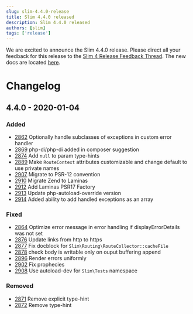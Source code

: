```yaml
---
slug: slim-4.4.0-release
title: Slim 4.4.0 released
description: Slim 4.4.0 released
authors: [slim]
tags: ['release']
---
```


We are excited to announce the Slim 4.4.0 release. Please direct all your feedback for this release to the [Slim 4 Release Feedback Thread](https://github.com/slimphp/Slim/issues/2770). The new docs are located [here](http://www.slimframework.com/docs/v4).


<!-- truncate -->


# Changelog

## 4.4.0 - 2020-01-04

### Added
- [2862](https://github.com/slimphp/Slim/pull/2862) Optionally handle subclasses of exceptions in custom error handler
- [2869](https://github.com/slimphp/Slim/pull/2869) php-di/php-di added in composer suggestion
- [2874](https://github.com/slimphp/Slim/pull/2874) Add `null` to param type-hints
- [2889](https://github.com/slimphp/Slim/pull/2889) Make `RouteContext` attributes customizable and change default to use private names
- [2907](https://github.com/slimphp/Slim/pull/2907) Migrate to PSR-12 convention
- [2910](https://github.com/slimphp/Slim/pull/2910) Migrate Zend to Laminas
- [2912](https://github.com/slimphp/Slim/pull/2912) Add Laminas PSR17 Factory
- [2913](https://github.com/slimphp/Slim/pull/2913) Update php-autoload-override version
- [2914](https://github.com/slimphp/Slim/pull/2914) Added ability to add handled exceptions as an array

### Fixed
- [2864](https://github.com/slimphp/Slim/pull/2864) Optimize error message in error handling if displayErrorDetails was not set
- [2876](https://github.com/slimphp/Slim/pull/2876) Update links from http to https
- [2877](https://github.com/slimphp/Slim/pull/2877) Fix docblock for `Slim\Routing\RouteCollector::cacheFile`
- [2878](https://github.com/slimphp/Slim/pull/2878) check body is writable only on ouput buffering append
- [2896](https://github.com/slimphp/Slim/pull/2896) Render errors uniformly
- [2902](https://github.com/slimphp/Slim/pull/2902) Fix prophecies
- [2908](https://github.com/slimphp/Slim/pull/2908) Use autoload-dev for `Slim\Tests` namespace

### Removed
- [2871](https://github.com/slimphp/Slim/pull/2871) Remove explicit type-hint
- [2872](https://github.com/slimphp/Slim/pull/2872) Remove type-hint